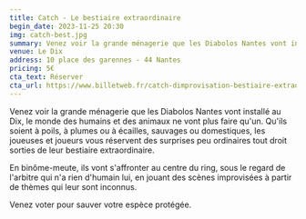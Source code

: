 ```yaml
---
title: Catch - Le bestiaire extraordinaire
begin_date: 2023-11-25 20:30
img: catch-best.jpg
summary: Venez voir la grande ménagerie que les Diabolos Nantes vont installé au Dix.
venue: Le Dix
address: 10 place des garennes - 44 Nantes
pricing: 5€
cta_text: Réserver
cta_url: https://www.billetweb.fr/catch-dimprovisation-bestiaire-extraordinaire
---
```


Venez voir la grande ménagerie que les Diabolos Nantes vont installé au Dix, le monde des humains et des animaux ne vont plus faire qu'un. Qu'ils soient à poils, à plumes ou à écailles, sauvages ou domestiques, les joueuses et joueurs vous réservent des surprises peu ordinaires tout droit sorties de leur bestiaire extraordinaire.
 
En binôme-meute, ils vont s'affronter au centre du ring, sous le regard de l'arbitre qui n'a rien d'humain lui, en jouant des scènes improvisées à partir de thèmes qui leur sont inconnus.
 
Venez voter pour sauver votre espèce protégée.
